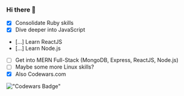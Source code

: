 ### Hi there 👋

- [x] Consolidate Ruby skills
- [x] Dive deeper into JavaScript
- [...] Learn ReactJS
- [...] Learn Node.js
- [ ] Get into MERN Full-Stack (MongoDB, Express, ReactJS, Node.js)
- [ ] Maybe some more Linux skills?
- [x] Also Codewars.com 

!["Codewars Badge"](https://www.codewars.com/users/Codehoff/badges/large)
